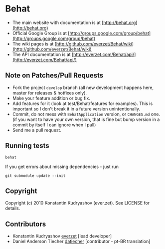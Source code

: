 Behat
=====

* The main website with documentation is at [http://behat.org](http://behat.org)
* Official Google Group is at [http://groups.google.com/group/behat](http://groups.google.com/group/behat)
* The wiki pages is at [http://github.com/everzet/Behat/wiki](http://github.com/everzet/Behat/wiki)
* The API documentation is at [http://everzet.com/Behat/api/](http://everzet.com/Behat/api/)


Note on Patches/Pull Requests
-----------------------------
 
* Fork the project `develop` branch (all new development happens here, master for releases & hotfixes only).
* Make your feature addition or bug fix.
* Add features for it (look at test/Behat/features for examples).
  This is important so I don't break it in a future version unintentionally.
* Commit, do not mess with `BehatApplication` version, or `CHANGES.md` one.
  (if you want to have your own version, that is fine but
   bump version in a commit by itself I can ignore when I pull)
* Send me a pull request.

Running tests
-------------

	behat

If you get errors about missing dependencies - just run

	git submodule update --init

Copyright
---------

Copyright (c) 2010 Konstantin Kudryashov (ever.zet). See LICENSE for details.

Contributors
------------

* Konstantin Kudryashov [everzet](http://github.com/everzet) [lead developer]
* Daniel Anderson Tiecher [datiecher](http://github.com/datiecher) [contributor - pt-BR translation]

